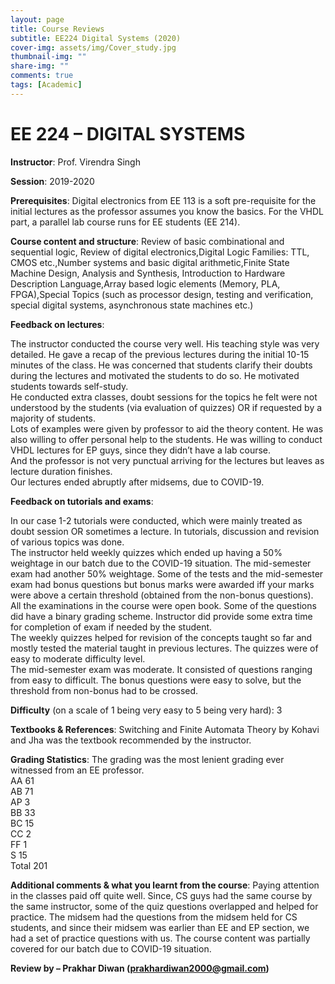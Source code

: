 ```yaml
---
layout: page
title: Course Reviews
subtitle: EE224 Digital Systems (2020)
cover-img: assets/img/Cover_study.jpg
thumbnail-img: ""
share-img: ""
comments: true
tags: [Academic]
---
```


# EE 224 – DIGITAL SYSTEMS

**Instructor**: Prof. Virendra Singh

**Session**: 2019-2020

**Prerequisites**: Digital electronics from EE 113 is a soft pre-requisite for the initial lectures as the professor assumes you know the basics. For the VHDL part, a parallel lab course runs for EE students (EE 214).

**Course content and structure**: Review of basic combinational and sequential logic, Review of digital electronics,Digital Logic Families: TTL, CMOS etc.,Number systems and basic digital arithmetic,Finite State Machine Design, Analysis and Synthesis, Introduction to Hardware Description Language,Array based logic elements (Memory, PLA, FPGA),Special Topics (such as processor design, testing and verification, special digital systems, asynchronous state machines etc.)

**Feedback on lectures**:

The instructor conducted the course very well. His teaching style was very detailed. He gave a recap of the previous lectures during the initial 10-15 minutes of the class. He was concerned that students clarify their doubts during the lectures and motivated the students to do so. He motivated students towards self-study.  
He conducted extra classes, doubt sessions for the topics he felt were not understood by the students (via evaluation of quizzes) OR if requested by a majority of students.  
Lots of examples were given by professor to aid the theory content. He was also willing to offer personal help to the students. He was willing to conduct VHDL lectures for EP guys, since they didn’t have a lab course.  
And the professor is not very punctual arriving for the lectures but leaves as lecture duration finishes.  
Our lectures ended abruptly after midsems, due to COVID-19.

**Feedback on tutorials and exams**:

In our case 1-2 tutorials were conducted, which were mainly treated as doubt session OR sometimes a lecture. In tutorials, discussion and revision of various topics was done.  
The instructor held weekly quizzes which ended up having a 50% weightage in our batch due to the COVID-19 situation. The mid-semester exam had another 50% weightage. Some of the tests and the mid-semester exam had bonus questions but bonus marks were awarded iff your marks were above a certain threshold (obtained from the non-bonus questions). All the examinations in the course were open book. Some of the questions did have a binary grading scheme. Instructor did provide some extra time for completion of exam if needed by the student.  
The weekly quizzes helped for revision of the concepts taught so far and mostly tested the material taught in previous lectures. The quizzes were of easy to moderate difficulty level.  
The mid-semester exam was moderate. It consisted of questions ranging from easy to difficult. The bonus questions were easy to solve, but the threshold from non-bonus had to be crossed.

**Difficulty** (on a scale of 1 being very easy to 5 being very hard): 3

**Textbooks & References**: Switching and Finite Automata Theory by Kohavi and Jha was the textbook recommended by the instructor.

**Grading Statistics**: The grading was the most lenient grading ever witnessed from an EE professor.  
AA 61  
AB 71  
AP 3  
BB 33  
BC 15  
CC 2  
FF 1  
S 15  
Total 201

**Additional comments & what you learnt from the course**: Paying attention in the classes paid off quite well. Since, CS guys had the same course by the same instructor, some of the quiz questions overlapped and helped for practice. The midsem had the questions from the midsem held for CS students, and since their midsem was earlier than EE and EP section, we had a set of practice questions with us. The course content was partially covered for our batch due to COVID-19 situation.

**Review by – Prakhar Diwan (prakhardiwan2000@gmail.com)**
